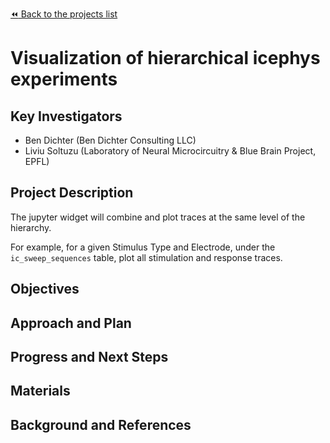 [:rewind: Back to the projects list](../PROJECTS.md)

<!-- For information on how to write GitHub .md files see https://guides.github.com/features/mastering-markdown/ -->

# Visualization of hierarchical icephys experiments

## Key Investigators

- Ben Dichter (Ben Dichter Consulting LLC)
- Liviu Soltuzu (Laboratory of Neural Microcircuitry & Blue Brain Project, EPFL)

## Project Description

The jupyter widget will combine and plot traces at the same level of the hierarchy. 

For example, for a given Stimulus Type and Electrode, under the `ic_sweep_sequences`
table, plot all stimulation and response traces.

## Objectives

<!-- Briefly describe the objectives of your project. What would you like to achive?-->

<!-- 1. Objective A. Describe it in 1-2 sentences.-->
<!-- 1. Objective B. Describe it in 1-2 sentences.-->
<!-- 1. ...-->

## Approach and Plan

<!-- 1. Describe the steps of your planned approach to reach the objectives.-->
<!-- 1. ... -->
<!-- 1. ... -->

## Progress and Next Steps

<!--Populate this section as you are making progress before/during/after the hackathon-->
<!--Describe the progress you have made on the project,e.g., which objectives you have achieved and how.-->
<!--Describe the next steps you are planing to take to complete the project.-->

## Materials

<!--If available add links to the materials relevant to the project, e.g., the code generated for the project or data used-->
<!--If available add pictures and links to videos that demonstrate what has been accomplished.-->
<!--![Description of picture](Example2.jpg)-->

## Background and References

<!--Use this space for information that may help people better understand your project, like links to papers, source code, or data ,e.g:-->
<!-- - Source code: https://github.com/YourUser/YourRepository -->
<!-- - Documentation: https://link.to.docs -->
<!-- - Test data: https://link.to.test.data -->

